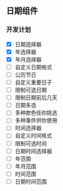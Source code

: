 ## 日期组件

### 开发计划
- [x] 日期选择器
- [x] 年选择器
- [x] 年月选择器
- [ ] 自定义日期格式
- [ ] 公历节日
- [ ] 自定义重要日子
- [ ] 限制可选日期
- [ ] 限制日期前后几天
- [ ] 日期多选
- [ ] 多种款色任你挑选
- [ ] 多种事件供你使用
- [ ] 时间选择器
- [ ] 自定义时间格式
- [ ] 限制可选时间
- [ ] 日期时间选择器
- [ ] 年范围
- [ ] 年月范围
- [ ] 时间范围
- [ ] 日期时间范围